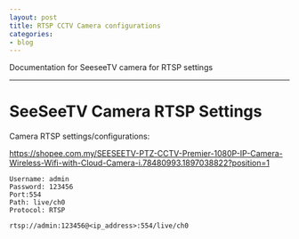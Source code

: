```yaml
---
layout: post
title: RTSP CCTV Camera configurations
categories:
- blog
---
```


Documentation for SeeseeTV camera for RTSP settings

---
# SeeSeeTV Camera RTSP Settings

Camera RTSP settings/configurations:

https://shopee.com.my/SEESEETV-PTZ-CCTV-Premier-1080P-IP-Camera-Wireless-Wifi-with-Cloud-Camera-i.78480993.1897038822?position=1
```
Username: admin
Password: 123456
Port:554
Path: live/ch0
Protocol: RTSP
```

```
rtsp://admin:123456@<ip_address>:554/live/ch0
```
